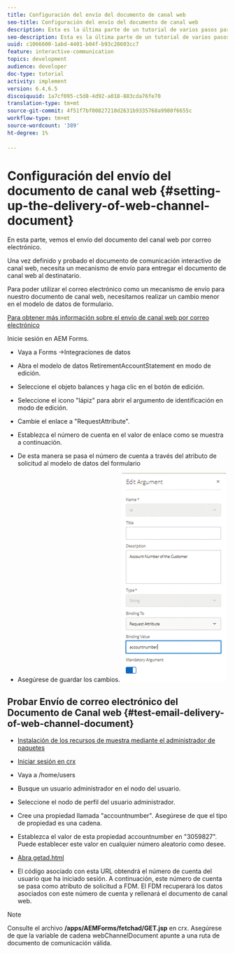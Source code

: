 ```yaml
---
title: Configuración del envío del documento de canal web
seo-title: Configuración del envío del documento de canal web
description: Esta es la última parte de un tutorial de varios pasos para crear su primer documento interactivo de comunicaciones. En esta parte, vemos el envío del documento del canal web por correo electrónico.
seo-description: Esta es la última parte de un tutorial de varios pasos para crear su primer documento interactivo de comunicaciones. En esta parte, vemos el envío del documento del canal web por correo electrónico.
uuid: c1066600-1abd-4401-b04f-b93c28603cc7
feature: interactive-communication
topics: development
audience: developer
doc-type: tutorial
activity: implement
version: 6.4,6.5
discoiquuid: 1a7cf095-c5d8-4d92-a018-883cda76fe70
translation-type: tm+mt
source-git-commit: 4f51f7bf00827210d2631b9335768a9980f6655c
workflow-type: tm+mt
source-wordcount: '389'
ht-degree: 1%

---
```



# Configuración del envío del documento de canal web {#setting-up-the-delivery-of-web-channel-document}


En esta parte, vemos el envío del documento del canal web por correo electrónico.

Una vez definido y probado el documento de comunicación interactivo de canal web, necesita un mecanismo de envío para entregar el documento de canal web al destinatario.

Para poder utilizar el correo electrónico como un mecanismo de envío para nuestro documento de canal web, necesitamos realizar un cambio menor en el modelo de datos de formulario.

[Para obtener más información sobre el envío de canal web por correo electrónico](/help/forms/interactive-communications/delivery-of-web-channel-document-tutorial-use.md)

Inicie sesión en AEM Forms.

* Vaya a Forms ->Integraciones de datos

* Abra el modelo de datos RetirementAccountStatement en modo de edición.

* Seleccione el objeto balances y haga clic en el botón de edición.

* Seleccione el icono &quot;lápiz&quot; para abrir el argumento de identificación en modo de edición.

* Cambie el enlace a &quot;RequestAttribute&quot;.

* Establezca el número de cuenta en el valor de enlace como se muestra a continuación.

* De esta manera se pasa el número de cuenta a través del atributo de solicitud al modelo de datos del formulario

* Asegúrese de guardar los cambios.
   ![fdm](assets/requestattribute.gif)

## Probar Envío de correo electrónico del Documento de Canal web {#test-email-delivery-of-web-channel-document}

* [Instalación de los recursos de muestra mediante el administrador de paquetes](assets/webchanneldelivery.zip)
* [Iniciar sesión en crx](http://localhost:4502/crx/de/index.jsp#)

* Vaya a /home/users

* Busque un usuario administrador en el nodo del usuario.

* Seleccione el nodo de perfil del usuario administrador.

* Cree una propiedad llamada &quot;accountnumber&quot;. Asegúrese de que el tipo de propiedad es una cadena.

* Establezca el valor de esta propiedad accountnumber en &quot;3059827&quot;. Puede establecer este valor en cualquier número aleatorio como desee.

* [Abra getad.html](http://localhost:4502/content/getad.html)

* El código asociado con esta URL obtendrá el número de cuenta del usuario que ha iniciado sesión. A continuación, este número de cuenta se pasa como atributo de solicitud a FDM. El FDM recuperará los datos asociados con este número de cuenta y rellenará el documento de canal web.
>[!NOTE]
Consulte el archivo **/apps/AEMForms/fetchad/GET.jsp** en crx. Asegúrese de que la variable de cadena webChannelDocument apunte a una ruta de documento de comunicación válida.
